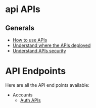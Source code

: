 # api APIs

## Generals

- [How to use APIs](howto.md)
- [Understand where the APIs deployed](environments.md)
- [Understand APIs security](security.md)

# API Endpoints

Here are all the API end points available:

- Accounts
  - [Auth APIs](accounts/auth-apis.md)
